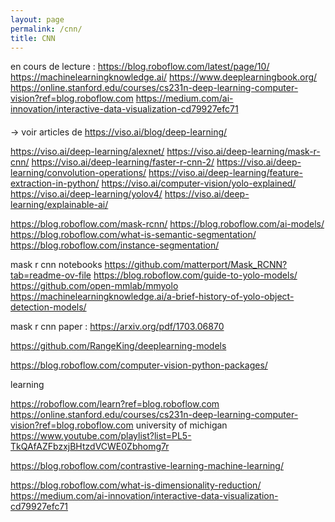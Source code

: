 ```yaml
---
layout: page
permalink: /cnn/
title: CNN
---
```


en cours de lecture : 
https://blog.roboflow.com/latest/page/10/
https://machinelearningknowledge.ai/
https://www.deeplearningbook.org/
https://online.stanford.edu/courses/cs231n-deep-learning-computer-vision?ref=blog.roboflow.com
https://medium.com/ai-innovation/interactive-data-visualization-cd79927efc71



#### 
 -> voir articles de https://viso.ai/blog/deep-learning/

https://viso.ai/deep-learning/alexnet/
https://viso.ai/deep-learning/mask-r-cnn/
https://viso.ai/deep-learning/faster-r-cnn-2/
https://viso.ai/deep-learning/convolution-operations/
https://viso.ai/deep-learning/feature-extraction-in-python/
https://viso.ai/computer-vision/yolo-explained/
https://viso.ai/deep-learning/yolov4/
https://viso.ai/deep-learning/explainable-ai/

https://blog.roboflow.com/mask-rcnn/
https://blog.roboflow.com/ai-models/
https://blog.roboflow.com/what-is-semantic-segmentation/
https://blog.roboflow.com/instance-segmentation/

mask r cnn notebooks
https://github.com/matterport/Mask_RCNN?tab=readme-ov-file
https://blog.roboflow.com/guide-to-yolo-models/
https://github.com/open-mmlab/mmyolo
https://machinelearningknowledge.ai/a-brief-history-of-yolo-object-detection-models/

mask r cnn paper : https://arxiv.org/pdf/1703.06870

https://github.com/RangeKing/deeplearning-models

https://blog.roboflow.com/computer-vision-python-packages/

learning

https://roboflow.com/learn?ref=blog.roboflow.com
https://online.stanford.edu/courses/cs231n-deep-learning-computer-vision?ref=blog.roboflow.com
university of michigan https://www.youtube.com/playlist?list=PL5-TkQAfAZFbzxjBHtzdVCWE0Zbhomg7r


https://blog.roboflow.com/contrastive-learning-machine-learning/

https://blog.roboflow.com/what-is-dimensionality-reduction/
https://medium.com/ai-innovation/interactive-data-visualization-cd79927efc71
